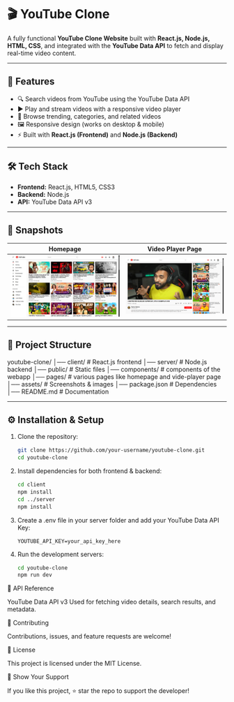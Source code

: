 # 🎬 YouTube Clone

A fully functional **YouTube Clone Website** built with **React.js, Node.js, HTML, CSS**, and integrated with the **YouTube Data API** to fetch and display real-time video content.

---

## 🚀 Features
- 🔍 Search videos from YouTube using the YouTube Data API  
- ▶️ Play and stream videos with a responsive video player  
- 📂 Browse trending, categories, and related videos  
- 🖼️ Responsive design (works on desktop & mobile)  
- ⚡ Built with **React.js (Frontend)** and **Node.js (Backend)**  

---

## 🛠️ Tech Stack
- **Frontend:** React.js, HTML5, CSS3  
- **Backend:** Node.js  
- **API:** YouTube Data API v3  

---

## 📸 Snapshots

| Homepage | Video Player Page |
|----------|--------------------|
| ![Homepage Screenshot](./snapshots/Homepage.png) | ![Video Player Screenshot](./snapshots/Player.png) |

---

## 📂 Project Structure
youtube-clone/
│── client/ # React.js frontend
│── server/ # Node.js backend
│── public/ # Static files
│── components/ # components of the webapp
│── pages/ # various pages like homepage and vide-player page
│── assets/ # Screenshots & images
│── package.json # Dependencies
│── README.md # Documentation



---

## ⚙️ Installation & Setup

1. Clone the repository:
   ```bash
   git clone https://github.com/your-username/youtube-clone.git
   cd youtube-clone

2. Install dependencies for both frontend & backend:
   ```bash
   cd client
   npm install
   cd ../server
   npm install
   
3. Create a .env file in your server folder and add your YouTube Data API Key:
    ```env
    YOUTUBE_API_KEY=your_api_key_here
    
4. Run the development servers:
     ```bash
     cd youtube-clone
     npm run dev

📡 API Reference

YouTube Data API v3
Used for fetching video details, search results, and metadata.

🤝 Contributing

Contributions, issues, and feature requests are welcome!


📜 License

This project is licensed under the MIT License.


🌟 Show Your Support

If you like this project, ⭐ star the repo to support the developer!

     

  
